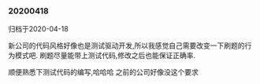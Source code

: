 ### 20200418

归档于2020-04-18

新公司的代码风格好像也是测试驱动开发,所以我感觉自己需要改变一下刷题的行为模式吧.
刷题尽量能带上测试代码,修改之后也能保证正确率.

顺便熟悉下测试代码的编写,哈哈哈 之前的公司好像没这个要求